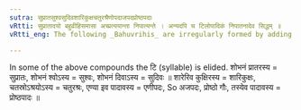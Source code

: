 ```yaml
---
sutra: सुप्रातसुश्वसुदिवशारिकुक्षचतुरश्रैणोपदाजपदप्रोष्ठपदाः
vRtti: सुप्रातादयो बहुव्रीहिसमासा अच्प्रत्ययान्ता निपात्यन्ते । अन्यदपि च टिलोपादिकं निपातनादेव सिद्धम् ॥
vRtti_eng: The following _Bahuvrihis_ are irregularly formed by adding _ach_:- _su-_prata_, _su_-_sva_, _su_-_diva_, _sarikuksha_, _chaturasra_, _eni_-_pada_, _aja_-_pada_, and _proshtha_-_pada_.

---
```

In some of the above compounds the टि (syllable) is elided. शोभनं प्रातरस्य = सुप्रातः, शोभनं श्वोऽस्य = सुश्वः, शोभनं दिवाऽस्य = सुदिवः ॥ शारेरिव कुक्षिरस्य = शारिकुक्षः, चतस्रोऽश्रयोऽस्य = चतुरश्रः, एण्या इव पादावस्य = एणीपदः, So अजपदः, प्रोष्ठो गौः, तस्येव पादावस्य = प्रोष्ठपादः ॥